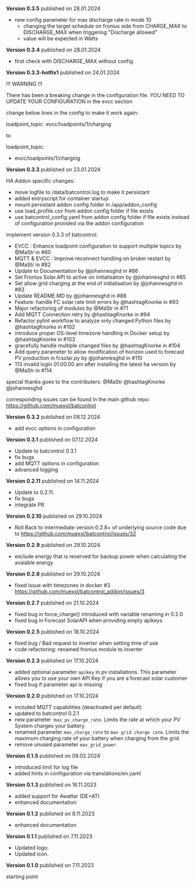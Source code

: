 **Version 0.3.5** published on 28.01.2024
- new config parameter for max discharge rate in mode 10
  - changing the target schedule on fronius side from CHARGE_MAX to DISCHARGE_MAX when triggering "Discharge allowed"
  - value will be expected in Watts

**Version 0.3.4** published on 28.01.2024
- first check with DISCHARGE_MAX without config

**Version 0.3.3-hotfix1** published on 24.01.2024

!!! WARNING !!!

There has been a breaking change in the configuration file.
YOU NEED TO UPDATE YOUR CONFIGURATION in the evcc section

change below lines in the config to make it work again:

loadpoint_topic: evcc/loadpoints/1/charging

to

loadpoint_topic:

- evcc/loadpoints/1/charging

**Version 0.3.3** published on 23.01.2024

HA Addon specific changes:

- move logfile to /data/batcontrol.log to make it persistant
- added entryscript for container startup
- mount persistant addon config folder in /app/addon_config
- use load_profile.csv from addon config folder if file exists
- use batcontrol_config.yaml from addon config folder if file exists instead of configuration provided via the addon configuration

implement version 0.3.3 of batcontrol:

- EVCC : Enhance loadpoint configuration to support multiple topics by @MaStr in #80
- MQTT & EVCC : Improve reconnect handling on broker restart by @MaStr in #82
- Update to Documentation by @johannesghd in #86
- Set Fronius Solar.API to active on initialisation by @johannesghd in #85
- Set allow grid charging at the end of initialisation by @johannesghd in #83
- Update README.MD by @johannesghd in #88
- Feature: handle FC solar rate limit errors by @hashtagKnorke in #93
- Major refactoring of modules by @MaStr in #71
- Add MQTT Connection retry by @hashtagKnorke in #94
- Refactor pylint workflow to analyze only changed Python files by @hashtagKnorke in #102
- introduce proper OS-level timezone handling in Docker setup by @hashtagKnorke in #103
- gracefully handle multiple changed files by @hashtagKnorke in #104
- Add query parameter to allow modification of horizon used to forecast PV production in fcsolar.py by @johannesghd in #110
- 113 invalid login 01.00.00 am after installing the latest ha version by @MaStr in #114

special thanks goes to the contributers:
@MaStr
@hashtagKnorke
@johannesghd

corresponding issues can be found in the main github repo:
https://github.com/muexxl/batcontrol

**Version 0.3.2** published on 08.12.2024

- add evcc options in configuration

**Version 0.3.1** published on 07.12.2024

- Update to batcontrol 0.3.1
- fix bugs
- add MQTT options in configuration
- advanced logging

**Version 0.2.11** published on 14.11.2024

- Update to 0.2.11.
- fix bugs
- integrate PR

**Version 0.2.10** published on 29.10.2024

- Roll Back to intermediate version 0.2.8+ of underlying source code due to https://github.com/muexxl/batcontrol/issues/32

**Version 0.2.9** published on 29.10.2024

- exclude energy that is reserved for backup power when calculating the avaiable energy

**Version 0.2.8** published on 29.10.2024

- fixed issue with timezones in docker #3 https://github.com/muexxl/batcontrol_addon/issues/3

**Version 0.2.7** published on 21.10.2024

- fixed bug in force_charge() introduced with variable renaming in 0.2.0
- fixed bug in Forecast SolarAPI when providing empty apikeys

**Version 0.2.5** published on 18.10.2024

- fixed bug / Bad request to inverter when setting time of use
- code refactoring: renamed fronius module to inverter

**Version 0.2.3** published on 17.10.2024

- added optional parameter `apikey` in pv installations. This parameter allows you to use your own API Key if you are a forecast solar customer
- fixed bug if parameter api is missing

**Version 0.2.0** published on 17.10.2024

- included MQTT capabilities (deactivated per default)
- updated to batcontrol 0.2.1
- new parameter :`max_pv_charge_rate`. Limits the rate at which your PV System charges your battery
- renamed parameter `max_charge_rate` to `max grid charge rate`. Limits the maximum charging rate of your battery when charging from the grid.
- remove unused parameter `max_grid_power`

**Version 0.1.5** published on 09.02.2024

- introduced limit for log file
- added hints in configuration via translations/en.yaml

**Version 0.1.3** published on 16.11.2023

- added support for Awattar (DE+AT)
- enhanced documentation

**Version 0.1.2** published on 8.11.2023

- enhanced documentation

**Version 0.1.1** published on 7.11.2023

- Updated logo.
- Updated icon.

**Version 0.1.0** published on 7.11.2023

starting point
